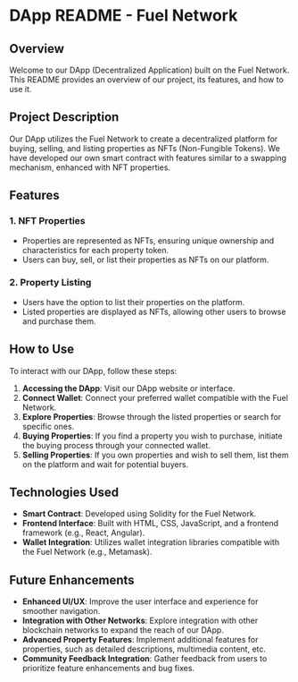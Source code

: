 # DApp README - Fuel Network

## Overview

Welcome to our DApp (Decentralized Application) built on the Fuel Network. This README provides an overview of our project, its features, and how to use it.

## Project Description

Our DApp utilizes the Fuel Network to create a decentralized platform for buying, selling, and listing properties as NFTs (Non-Fungible Tokens). We have developed our own smart contract with features similar to a swapping mechanism, enhanced with NFT properties.

## Features



### 1. NFT Properties

- Properties are represented as NFTs, ensuring unique ownership and characteristics for each property token.
- Users can buy, sell, or list their properties as NFTs on our platform.

### 2. Property Listing

- Users have the option to list their properties on the platform.
- Listed properties are displayed as NFTs, allowing other users to browse and purchase them.

## How to Use

To interact with our DApp, follow these steps:

1. **Accessing the DApp**: Visit our DApp website or interface.
2. **Connect Wallet**: Connect your preferred wallet compatible with the Fuel Network.
3. **Explore Properties**: Browse through the listed properties or search for specific ones.
4. **Buying Properties**: If you find a property you wish to purchase, initiate the buying process through your connected wallet.
5. **Selling Properties**: If you own properties and wish to sell them, list them on the platform and wait for potential buyers.


## Technologies Used

- **Smart Contract**: Developed using Solidity for the Fuel Network.
- **Frontend Interface**: Built with HTML, CSS, JavaScript, and a frontend framework (e.g., React, Angular).
- **Wallet Integration**: Utilizes wallet integration libraries compatible with the Fuel Network (e.g., Metamask).

## Future Enhancements

- **Enhanced UI/UX**: Improve the user interface and experience for smoother navigation.
- **Integration with Other Networks**: Explore integration with other blockchain networks to expand the reach of our DApp.
- **Advanced Property Features**: Implement additional features for properties, such as detailed descriptions, multimedia content, etc.
- **Community Feedback Integration**: Gather feedback from users to prioritize feature enhancements and bug fixes.
